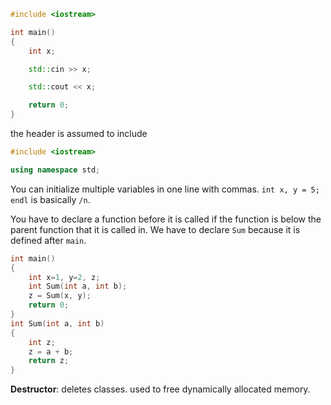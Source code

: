 ```C++
#include <iostream>

int main()
{
	int x;

	std::cin >> x;

	std::cout << x;

	return 0;
}
```

the header is assumed to include 
```C++
#include <iostream>

using namespace std;
```

You can initialize multiple variables in one line with commas.
`int x, y = 5;`   
`endl` is basically  `/n`.

You have to declare a function before it is called if the function is below the parent function that it is called in. We have to declare `Sum` because it is defined after `main`.
```C++
int main()
{
	int x=1, y=2, z;
	int Sum(int a, int b);
	z = Sum(x, y);
	return 0;
}
int Sum(int a, int b)
{
	int z;
	z = a + b;
	return z;
}
```

**Destructor**: deletes classes. used to free dynamically allocated memory.